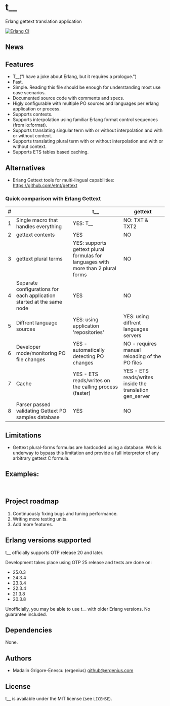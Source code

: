 # t__
Erlang gettext translation application

[![Erlang CI](https://github.com/ergenius/t__/actions/workflows/erlang.yml/badge.svg)](https://github.com/ergenius/t__/actions/workflows/erlang.yml)

## News

## Features
- T__("I have a joke about Erlang, but it requires a prologue.")
- Fast.
- Simple. Reading this file should be enough for understanding most use case scenarios.
- Documented source code with comments and specs.
- Higly configurable with multiple PO sources and languages per erlang application or process.
- Supports contexts.
- Supports interpolation using familiar Erlang format control sequences (from io:format).
- Supports translating singular term with or without interpolation and with or without context.
- Supports translating plural term with or without interpolation and with or without context.
- Supports ETS tables based caching.

## Alternatives

- Erlang Gettext tools for multi-lingual capabilities: https://github.com/etnt/gettext

### Quick comparison with Erlang Gettext

| #   | | t__                  | gettext        |
|-----| --- |------------------|----------------|
| 1   | Single macro that handles everything | YES: T__ | NO: TXT & TXT2 |
| 2   | gettext contexts | YES | NO |
| 3   | gettext plural terms | YES: supports gettext plural formulas for languages with more than 2 plural forms | NO |
| 4   | Separate configurations for each application started at the same node | YES | NO |
| 5   | Diffrent language sources | YES: using application 'repositories' | YES: using diffrent languages servers |
| 6   | Developer mode/monitoring PO file changes | YES - automatically detecting PO changes | NO - requires manual reloading of the PO files |
| 7   | Cache | YES - ETS reads/writes on the calling process (faster) | YES - ETS reads/writes inside the translation gen_server |
| 8   | Parser passed validating Gettext PO samples database | YES | NO |

## Limitations
- Gettext plural-forms formulas are hardcoded using a database. Work is underway to bypass this limitation and provide a full interpretor of any arbitrary gettext C formula.

## Examples:

```erlang
```

```erlang
```

## Project roadmap

1. Continuously fixing bugs and tuning performance.
2. Writing more testing units.
3. Add more features.

## Erlang versions supported

t__ officially supports OTP release 20 and later.

Development takes place using OTP 25 release and tests are done on:
- 25.0.3
- 24.3.4
- 23.3.4
- 22.3.4
- 21.3.8
- 20.3.8

Unofficially, you may be able to use t__ with older Erlang versions. No guarantee included.

## Dependencies

None.

## Authors

- Madalin Grigore-Enescu (ergenius) <github@ergenius.com>

## License

t__ is available under the MIT license (see `LICENSE`).
